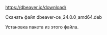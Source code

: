 https://dbeaver.io/download/

Скачать файл dbeaver-ce_24.0.0_amd64.deb

Установка пакета из этого файла.
